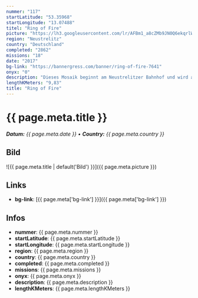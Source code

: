```yaml
---
nummer: "117"
startLatitude: "53.35968"
startLongitude: "13.07488"
titel: "Ring of Fire"
picture: "https://lh3.googleusercontent.com/lr/AFBm1_a8cZMb9JN0Q6ekqrlW076ZR5FJobtVTymoWYQCOl1JaUqgjARg-P4PlDxf2oxJQnZfB-0k-oi8hezopI5BF6ZwbqnaU1nI3OoRIRfQWNpR8YlcGO2WjFNikkAP-Vzz377ABOsISotsVq6dzV_psczW78s4fC3Z4Moa8U9V1nf8zwiyYuQuxKG30sPzG0UNziohJACaS2CiE65TR03IksjaltHI1pfHt8PIfhsdkkeDVECY8rPw-HSaU9UEyzkskpC3nM2hjpN-zfXQyM-6bFw-LQjmk2ZieUvHCfocZeCsYQQaFFokcgWe4r5PtVBb9TObn-7mx4z1aiKasECowfu94Y8cWANuYDDxX8tRoeIJh3ZfKlnqXEORXvCBPVSEr6-mL_DpH6ykbnOo2kP62nA0prtBf25YPgmebiGV_tgyoPph4Uf6V1ZJjNhaUbgsZVD-mBr7ODZXARMCMg92Nmu0ElT06zPAx7ZbG7ADcNaXG5MBQLtTUufm9LbhobCLpo6g4KN2RWKRATGUx39fSef8Bd5zN05LiJeihzQfKnPYX_oKp_CocC0kavYHtjANXdqtfIeVXLPrQuEvfZAI3yKCiALYiZTVViZ76MQTvkAE5gfbTqSTXCClfzeEXnZaF5_jy-G9goSG9a33xlJ0lepcn0x2_rmngHfC7Yjp7th9XldzO63pSz2ZKk_ovkLGvQTCUWAJo-fhUi7NqP7VUjvlNw5yPjXr-Bk-vHkqS34SOpg_RMZEUGroUmPbnfKc5Zq4toNTLG9SDUUhUwJ59qLci5M1XyQV1mkIhzc4ed0jv0Ne9BTuvQp5OydhtPrPm-LLU9IlPQKilf409KDp76r6rbGhbjs6KJ8G"
region: "Neustrelitz"
country: "Deutschland"
completed: "2862"
missions: "18"
date: "2017"
bg-link: "https://bannergress.com/banner/ring-of-fire-7641"
onyx: "0"
description: "Dieses Mosaik beginnt am Neustrelitzer Bahnhof und wird auch hier enden. Ihr werdet die Neustrelitzer Innenstadt mit ihren historischen Sehenswürdigkeiten erkunden. Ihr kommt auch zu Fuß durch."
lengthKMeters: "9,83"
title: "Ring of Fire"
---
```


# {{ page.meta.title }}
_**Datum:** {{ page.meta.date }} • **Country:** {{ page.meta.country }}_

## Bild
![{{ page.meta.title | default('Bild') }}]({{ page.meta.picture }})

## Links
- **bg-link**: [{{ page.meta['bg-link'] }}]({{ page.meta['bg-link'] }})

## Infos
- **nummer**: {{ page.meta.nummer }}
- **startLatitude**: {{ page.meta.startLatitude }}
- **startLongitude**: {{ page.meta.startLongitude }}
- **region**: {{ page.meta.region }}
- **country**: {{ page.meta.country }}
- **completed**: {{ page.meta.completed }}
- **missions**: {{ page.meta.missions }}
- **onyx**: {{ page.meta.onyx }}
- **description**: {{ page.meta.description }}
- **lengthKMeters**: {{ page.meta.lengthKMeters }}


